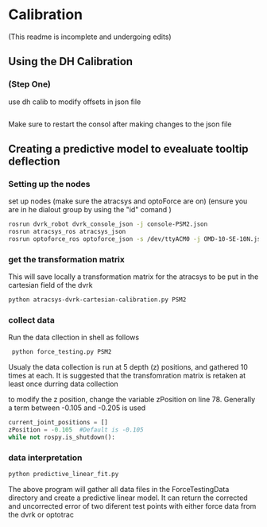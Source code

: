 # Calibration
(This readme is incomplete and undergoing edits)

## Using the DH Calibration 
### (Step One)


use dh calib to modify offsets in json file

```json
```
Make sure to restart the consol after making changes to the json file

## Creating a predictive model to evealuate tooltip deflection
### Setting up the nodes

set up nodes
(make sure the atracsys and optoForce are on) 
(ensure you are in he dialout group by using the "id" comand )

```sh
rosrun dvrk_robot dvrk_console_json -j console-PSM2.json
rosrun atracsys_ros atracsys_json
rosrun optoforce_ros optoforce_json -s /dev/ttyACM0 -j OMD-10-SE-10N.json
```
### get the transformation matrix
This will save locally a transformation matrix for the atracsys to be put in the cartesian field of the dvrk
```sh
python atracsys-dvrk-cartesian-calibration.py PSM2
```

### collect data
Run the data cllection in shell as follows
```sh
 python force_testing.py PSM2
```
Usualy the data collection is run at 5 depth (z) positions, and gathered 10 times at each. It is suggested that the transfomration matrix is retaken at least once durring data collection

to modify the z position, change the variable zPosition on line 78. Generally a term between -0.105 and -0.205 is used
```python
current_joint_positions = []
zPosition = -0.105  #Default is -0.105
while not rospy.is_shutdown():
```

### data interpretation
```sh
python predictive_linear_fit.py 
```
The above program will gather all data files in the ForceTestingData directory and create a predictive linear model. It can return the corrected and uncorrected error of two diferent test points with either force data from the dvrk or optotrac
